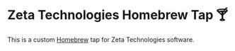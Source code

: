 # Zeta Technologies Homebrew Tap 🍸

This is a custom [Homebrew](https://brew.sh) tap for Zeta Technologies software.
